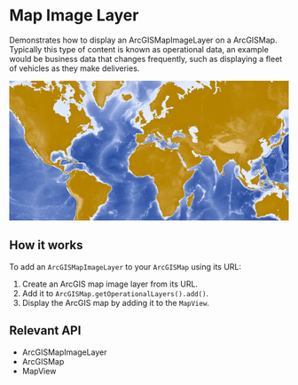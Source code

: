 <h1>Map Image Layer</h1>

<p>Demonstrates how to display an ArcGISMapImageLayer on a ArcGISMap. Typically this type of content is known as operational data, an example would be business data that changes frequently, such as displaying a fleet of vehicles as they make deliveries.</p>

<p><img src="MapImageLayer.png"/></p>

<h2>How it works</h2>

<p>To add an <code>ArcGISMapImageLayer</code> to your <code>ArcGISMap</code> using its URL:</p>

<ol>
    <li>Create an ArcGIS map image layer from its URL.</li>
    <li>Add it to <code>ArcGISMap.getOperationalLayers().add()</code>.</li>
    <li>Display the ArcGIS map by adding it to the <code>MapView</code>.</li>
</ol>

<h2>Relevant API</h2>

<ul>
    <li>ArcGISMapImageLayer</li>
    <li>ArcGISMap</li>
    <li>MapView</li>
</ul>


